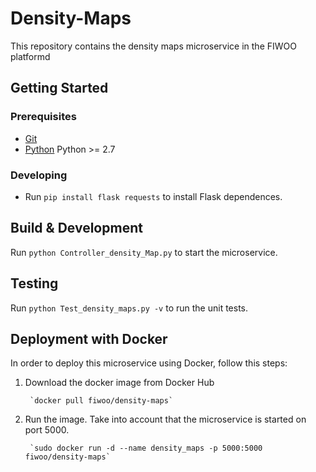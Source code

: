 # Density-Maps

This repository contains the density maps microservice in the FIWOO platformd

## Getting Started

### Prerequisites
- [Git](https://git-scm.com/)
- [Python](python.org) Python >= 2.7

### Developing
- Run `pip install flask requests` to install Flask dependences.

## Build & Development
Run `python Controller_density_Map.py` to start the microservice.

## Testing
Run `python Test_density_maps.py -v` to run the unit tests.

## Deployment with Docker

In order to deploy this microservice using Docker, follow this steps:


1. Download the docker image from Docker Hub

		`docker pull fiwoo/density-maps`

2. Run the image. Take into account that the microservice is started on port 5000.

		`sudo docker run -d --name density_maps -p 5000:5000 fiwoo/density-maps`
